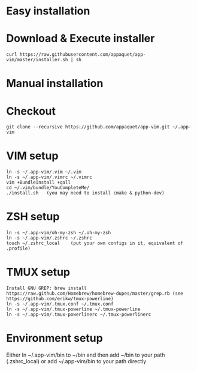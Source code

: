 # Easy installation
Download & Execute installer
========
	curl https://raw.githubusercontent.com/appaquet/app-vim/master/installer.sh | sh

# Manual installation

Checkout
========
	git clone --recursive https://github.com/appaquet/app-vim.git ~/.app-vim

VIM setup
=========
	ln -s ~/.app-vim/.vim ~/.vim
	ln -s ~/.app-vim/.vimrc ~/.vimrc
	vim +BundleInstall +qall
	cd ~/.vim/bundle/YouCompleteMe/
	./install.sh   (you may need to install cmake & python-dev)

ZSH setup
=========
	ln -s ~/.app-vim/oh-my-zsh ~/.oh-my-zsh
	ln -s ~/.app-vim/.zshrc ~/.zshrc
	touch ~/.zshrc_local    (put your own configs in it, equivalent of .profile)

TMUX setup
==========
	Install GNU GREP: brew install https://raw.github.com/Homebrew/homebrew-dupes/master/grep.rb (see https://github.com/erikw/tmux-powerline)
	ln -s ~/.app-vim/.tmux.conf ~/.tmux.conf
	ln -s ~/.app-vim/.tmux-powerline ~/.tmux-powerline
	ln -s ~/.app-vim/.tmux-powerlinerc ~/.tmux-powerlinerc

Environment setup
=================
Either ln ~/.app-vim/bin to ~/bin and then add ~/bin to your path (.zshrc_local) or
add ~/.app-vim/bin to your path directly



